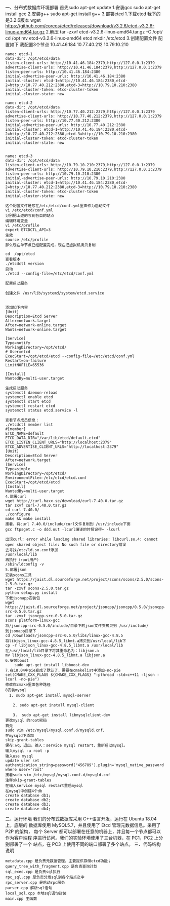一、分布式数据库环境部署
    首先sudo apt-get update
    1.安装gcc
    sudo apt-get install gcc
    2.安装g++
    sudo apt-get install g++
    3.部署etcd
    1.下载etcd
    我下的是3.2.6版本
    wget https://github.com/coreos/etcd/releases/download/v3.2.6/etcd-v3.2.6-linux-amd64.tar.gz
    2.解压
    tar -zxvf  etcd-v3.2.6-linux-amd64.tar.gz -C /opt/
    cd /opt	
    mv etcd-v3.2.6-linux-amd64 etcd
    mkdir /etc/etcd 
    3.创建配置文件
    配置如下
    我配置3个节点
    10.41.46.184
    10.77.40.212
    10.79.10.210

    name: etcd-1
    data-dir: /opt/etcd/data
    listen-client-urls: http://10.41.46.184:2379,http://127.0.0.1:2379
    advertise-client-urls: http://10.41.46.184:2379,http://127.0.0.1:2379
    listen-peer-urls: http://10.41.46.184:2380
    initial-advertise-peer-urls: http://10.41.46.184:2380
    initial-cluster: etcd-1=http://10.41.46.184:2380,etcd-2=http://10.77.40.212:2380,etcd-3=http://10.79.10.210:2380
    initial-cluster-token: etcd-cluster-token
    initial-cluster-state: new

    name: etcd-2
    data-dir: /opt/etcd/data
    listen-client-urls: http://10.77.40.212:2379,http://127.0.0.1:2379
    advertise-client-urls: http://10.77.40.212:2379,http://127.0.0.1:2379
    listen-peer-urls: http://10.77.40.212:2380
    initial-advertise-peer-urls: http://10.77.40.212:2380
    initial-cluster: etcd-1=http://10.41.46.184:2380,etcd-2=http://10.77.40.212:2380,etcd-3=http://10.79.10.210:2380
    initial-cluster-token: etcd-cluster-token
    initial-cluster-state: new


    name: etcd-3
    data-dir: /opt/etcd/data
    listen-client-urls: http://10.79.10.210:2379,http://127.0.0.1:2379
    advertise-client-urls: http://10.79.10.210:2379,http://127.0.0.1:2379
    listen-peer-urls: http://10.79.10.210:2380
    initial-advertise-peer-urls: http://10.79.10.210:2380
    initial-cluster: etcd-1=http://10.41.46.184:2380,etcd-2=http://10.77.40.212:2380,etcd-3=http://10.79.10.210:2380
    initial-cluster-token: etcd-cluster-token
    initial-cluster-state: new

    这个配置文件是写在/etc/etcd/conf.yml里面作为启动文件
    vi /etc/etcd/conf.yml
    分别把上述的写到各自的站点
    编辑环境变量
    vi /etc/profile
    export ETCDCTL_API=3
    生效
    source /etc/profile
    那么现在单节点已经配置完成，现在把虚拟机拷贝复制

    cd  /opt/etcd
    查看版本
    ./etcdctl version
    启动
    ./etcd --config-file=/etc/etcd/conf.yml

    配置启动服务

    创建文件 /usr/lib/systemd/system/etcd.service


    添加如下内容
    [Unit]
    Description=Etcd Server
    After=network.target
    After=network-online.target
    Wants=network-online.target

    [Service]
    Type=notify
    WorkingDirectory=/opt/etcd/
    # User=etcd
    ExecStart=/opt/etcd/etcd --config-file=/etc/etcd/conf.yml
    Restart=on-failure
    LimitNOFILE=65536

    [Install]
    WantedBy=multi-user.target

    生成启动服务
    systemctl daemon-reload
    systemctl enable etcd
    systemctl start etcd
    systemctl restart etcd
    systemctl status etcd.service -l

    查看节点成员信息：
    ./etcdctl member list
    #[member]
    ETCD_NAME=default
    ETCD_DATA_DIR="/var/lib/etcd/default.etcd"
    ETCD_LISTEN_CLIENT_URLS="http://localhost:2379"
    ETCD_ADVERTISE_CLIENT_URLS="http://localhost:2379"
    [Unit]
    Description=Etcd Server
    After=network.target
    [Service]
    Type=simple
    WorkingDirectory=/opt/etcd/
    EnvironmentFile=-/etc/etcd/etcd.conf
    ExecStart=/opt/etcd/etcd
    [Install]
    WantedBy=multi-user.target
    4.部署curl
    wget http://curl.haxx.se/download/curl-7.40.0.tar.gz
    tar zxvf curl-7.40.0.tar.gz 
    cd curl-7.40.0/
    ./configure 
    make && make install
    接着，将curl 7.40.0/include/curl文件复制到 /usr/include下面
    gcc ftpsget.c -o ddd.out -lcurl编译的时候记得+ -lcurl

    出现curl: error while loading shared libraries: libcurl.so.4: cannot open shared object file: No such file or directory错误
    去寻找/etc/ld.so.conf添加
    /usr/local/lib
    再执行（root用户）
    /sbin/ldconfig -v
    5.部署json
    安装scons工具
    wget https://jaist.dl.sourceforge.net/project/scons/scons/2.5.0/scons-2.5.0.tar.gz
    tar -zxvf scons-2.5.0.tar.gz
    python setup.py install
    下载jsonapp安装包
    wget https://jaist.dl.sourceforge.net/project/jsoncpp/jsoncpp/0.5.0/jsoncpp-src-0.5.0.tar.gz
    tar -zvxf jsoncpp-src-0.5.0.tar.gz
    scons platform=linux-gcc
    将/jsoncpp-src-0.5.0/include/目录下的json文件夹拷贝到 /usr/include/
    到jsonapp目录下
    cd /Downloads/jsoncpp-src-0.5.0/libs/linux-gcc-4.8.5
    将libjson_linux-gcc-4.8.5_libmt.a拷贝到/usr/local/lib下
    cp -r libjson_linux-gcc-4.8.5_libmt.a /usr/local/lib
    在/usr/local/lib目录下将其重命名为：libjson.a
    mv libjson_linux-gcc-4.8.5_libmt.a libjson.a
    6.安装boost
        sudo apt-get install libboost-dev
    7.在18.04中pie变成了默认了，需要在cmakelist中添加-no-pie
    set(CMAKE_CXX_FLAGS ${CMAKE_CXX_FLAGS} "-pthread -std=c++11 -ljson -lcurl -no-pie")
    修改你cmake里面各种路径
    8安装mysql
    　1. sudo apt-get install mysql-server
    
    　　2. sudo apt-get install mysql-client
    
    　　3.  sudo apt-get install libmysqlclient-dev
    更改mysql 的root密码
    首先
    sudo vim /etc/mysql/mysql.conf.d/mysqld.cnf,
    在mysqld下添加
    skip-grant-tables
    保存:wq，退出。输入：service mysql restart，重新启动mysql。
    输入mysql -u root -p
    输入use mysql
    update user set authentication_string=password("456789"),plugin='mysql_native_password' where user='root'
    接着sudo vim /etc/mysql/mysql.conf.d/mysqld.cnf
    注释skip-grant-tables
    在输入service mysql restart重启mysql
    在mysql中创建4个db
    create database db1;
    create database db2;
    create database db3;
    create database db4;
二、运行环境
我们的分布式数据库采用 C++语言开发，运行在 Ubuntu 18.04 上，底层的 数据库使用 MySQL5.7，并且使用了 Etcd 管理元数据信息。采用了 P2P 的架构， 每个 Server 都可以部署在任意的机器上，并且每一个节点都可以作为客户端程 序进行访问。我们的实验环境使用了三台机器，在 PC1，PC2 上分别部署了一个 站点，在 PC3 上使用不同的端口部署了多个站点。
三、代码结构说明

    metadata.cpp 是负责元数据管理，主要提供存储etcd功能；
    query_tree_with_fragment.cpp 是负责查询计划
    sql_exec.cpp 是负责sql执行
    rpc_sql.cpp 是负责分发sql到各个站点之中
    rpc_server.cpp 是启动rpc服务
    parser.cpp 解析sql语句
    local_sql.cpp 本地sql语句封装
    main.cpp 主函数